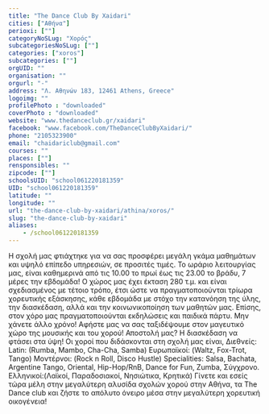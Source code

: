 ```yaml
---
title: "The Dance Club By Xaidari"
cities: ["Αθήνα"]
perioxi: [""]
categoryNoSLug: "Χορός"
subcategoriesNoSLug: [""]
categories: ["xoros"]
subcategories: [""]
orgUID: ""
organisation: ""
orgurl: "-"
address: "Λ. Αθηνών 183, 12461 Athens, Greece"
logoimg: ""
profilePhoto : "downloaded"
coverPhoto : "downloaded"
website: "www.thedanceclub.gr/xaidari"
facebook: "www.facebook.com/TheDanceClubByXaidari/"
phone: "2105323900"
email: "chaidariclub@gmail.com"
courses: ""
places: [""]
rensponsibles: ""
zipcode: [""]
schoolsUID: "school061220181359"
UID: "school061220181359"
latitude: ""
longitude: ""
url: "the-dance-club-by-xaidari/athina/xoros/"
slug: "the-dance-club-by-xaidari"
aliases:
    - /school061220181359
---
```





Η σχολή μας φτιάχτηκε για να σας προσφέρει μεγάλη γκάμα μαθημάτων και υψηλό επίπεδο υπηρεσιών, σε προσιτές τιμές. Το ωράριο λειτουργίας μας, είναι καθημερινά από τις 10.00 το πρωί έως τις 23.00 το βράδυ, 7 μέρες την εβδομάδα! Ο χώρος μας έχει έκταση 280 τ.μ. και είναι σχεδιασμένος με τέτοιο τρόπο, έτσι ώστε να πραγματοποιούνται τρίωρα χορευτικής εξάσκησης, κάθε εβδομάδα με στόχο την κατανόηση της ύλης, την διασκέδαση, αλλά και την κοινωνικοποίηση των μαθητών μας. Επίσης, στον χόρο μας πραγματοποιούνται εκδηλώσεις και παιδικά πάρτυ. Μην χάνετε άλλο χρόνο! Αφήστε μας να σας ταξιδέψουμε στον μαγευτικό χώρο της μουσικής και του χορού! Αποστολή μας? Η διασκέδαση να φτάσει στα ύψη! Οι χοροί που διδάσκονται στη σχολή μας είναι, Διεθνείς: Latin: (Rumba, Mambo, Cha-Cha, Samba) Ευρωπαϊκοί: (Waltz, Fox-Trot, Tango) Μοντέρνοι: (Rock n Roll, Disco Hustle) Specialities: Salsa, Bachata, Argentine Tango, Oriental, Hip-Hop/RnB, Dance for Fun, Zumba, Σύγχρονο. Ελληνικοί:(Λαϊκοί, Παραδοσιακοί, Νησιώτικα, Κρητικά) Γίνετε και εσείς τώρα μέλη στην μεγαλύτερη αλυσίδα σχολών χορού στην Αθήνα, τα The Dance club και ζήστε το απόλυτο όνειρο μέσα στην μεγαλύτερη χορευτική οικογένεια!